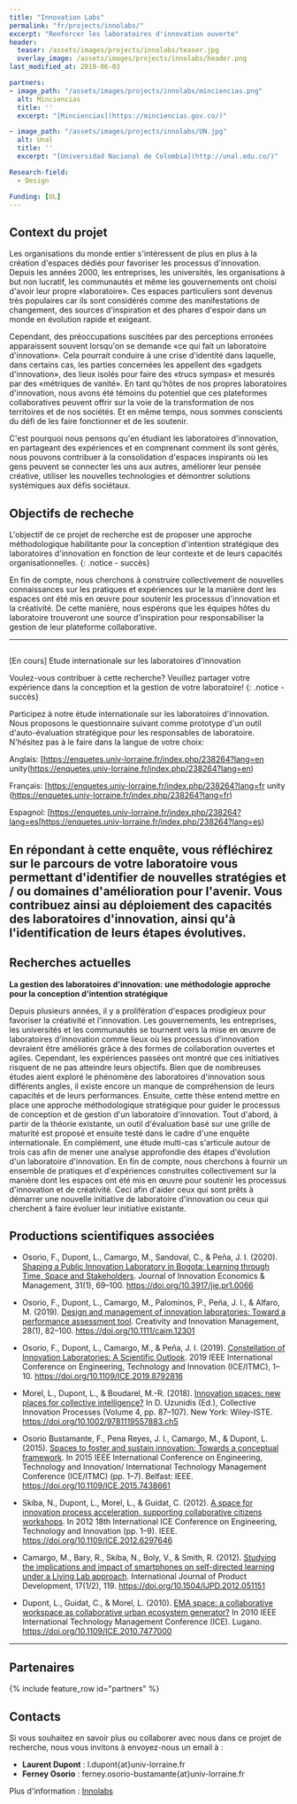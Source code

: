 ```yaml
---
title: "Innovation Labs"
permalink: "fr/projects/innolabs/"
excerpt: "Renforcer les laboratoires d'innovation ouverte"
header:
  teaser: /assets/images/projects/innolabs/teaser.jpg
  overlay_image: /assets/images/projects/innolabs/header.png  
last_modified_at: 2019-06-03

partners:
- image_path: "/assets/images/projects/innolabs/minciencias.png"
  alt: Minciencias
  title: ''
  excerpt: "[Minciencias](https://minciencias.gov.co/)"

- image_path: "/assets/images/projects/innolabs/UN.jpg"
  alt: Unal
  title: ''
  excerpt: "[Universidad Nacional de Colombia](http://unal.edu.co/)"

Research-field:
  - Design

Funding: [UL]
---
```


## Context du projet

Les organisations du monde entier s'intéressent de plus en plus à la création d'espaces dédiés pour favoriser les processus d'innovation. Depuis les années 2000, les entreprises, les universités, les organisations à but non lucratif, les communautés et même les gouvernements ont choisi d'avoir leur propre «laboratoire». Ces espaces particuliers sont devenus très populaires car ils sont considérés comme des manifestations de changement, des sources d'inspiration et des phares d'espoir dans un monde en évolution rapide et exigeant.

Cependant, des préoccupations suscitées par des perceptions erronées apparaissent souvent lorsqu'on se demande «ce qui fait un laboratoire d'innovation». Cela pourrait conduire à une crise d'identité dans laquelle, dans certains cas, les parties concernées les appellent des «gadgets d'innovation», des lieux isolés pour faire des «trucs sympas» et mesurés par des «métriques de vanité». En tant qu'hôtes de nos propres laboratoires d'innovation, nous avons été témoins du potentiel que ces plateformes collaboratives peuvent offrir sur la voie de la transformation de nos territoires et de nos sociétés. Et en même temps, nous sommes conscients du défi de les faire fonctionner et de les soutenir.

C'est pourquoi nous pensons qu'en étudiant les laboratoires d'innovation, en partageant des expériences et en comprenant comment ils sont gérés, nous pouvons contribuer à la consolidation d'espaces inspirants où les gens peuvent se connecter les uns aux autres, améliorer leur pensée créative, utiliser les nouvelles technologies et démontrer solutions systémiques aux défis sociétaux.


## Objectifs de recheche


L'objectif de ce projet de recherche est de proposer une approche méthodologique habilitante pour la conception d'intention stratégique des laboratoires d'innovation en fonction de leur contexte et de leurs capacités organisationnelles.
{: .notice - succès}

En fin de compte, nous cherchons à construire collectivement de nouvelles connaissances sur les pratiques et expériences sur le
la manière dont les espaces ont été mis en œuvre pour soutenir les processus d'innovation et
la créativité. De cette manière, nous espérons que les équipes hôtes du laboratoire trouveront une source d'inspiration pour
responsabiliser la gestion de leur plateforme collaborative.

---

## 
[En cours] Etude internationale sur les laboratoires d'innovation

Voulez-vous contribuer à cette recherche? Veuillez partager votre expérience dans la conception et la gestion de votre laboratoire!
{: .notice - succès}

Participez à notre étude internationale sur les laboratoires d'innovation. Nous proposons le questionnaire suivant comme prototype d'un outil d'auto-évaluation stratégique pour les responsables de laboratoire. N'hésitez pas à le faire dans la langue de votre choix:

Anglais: [https://enquetes.univ-lorraine.fr/index.php/238264?lang=en unity(https://enquetes.univ-lorraine.fr/index.php/238264?lang=en)

Français: [https://enquetes.univ-lorraine.fr/index.php/238264?lang=fr unity (https://enquetes.univ-lorraine.fr/index.php/238264?lang=fr)

Espagnol: [https://enquetes.univ-lorraine.fr/index.php/238264?lang=es[https://enquetes.univ-lorraine.fr/index.php/238264?lang=es)


En répondant à cette enquête, vous réfléchirez sur le parcours de votre laboratoire vous permettant d'identifier de nouvelles stratégies et / ou domaines d'amélioration pour l'avenir. Vous contribuez ainsi au déploiement des capacités des laboratoires d'innovation, ainsi qu'à l'identification de leurs étapes évolutives.
---

## Recherches actuelles

**La gestion des laboratoires d'innovation: une méthodologie
approche pour la conception d'intention stratégique**

Depuis plusieurs années, il y a prolifération d'espaces prodigieux pour favoriser la créativité et l'innovation. Les gouvernements, les entreprises, les universités et les communautés se tournent vers la mise en œuvre de laboratoires d'innovation comme lieux où les processus d'innovation devraient être améliorés grâce à des formes de collaboration ouvertes et agiles. Cependant, les expériences passées ont montré que ces initiatives risquent de ne pas atteindre leurs objectifs. Bien que de nombreuses études aient exploré le phénomène des laboratoires d'innovation sous différents angles, il existe encore un manque de compréhension de leurs capacités et de leurs performances. Ensuite, cette thèse entend mettre en place une approche méthodologique stratégique pour guider le processus de conception et de gestion d'un laboratoire d'innovation. Tout d'abord, à partir de la théorie existante, un outil d'évaluation basé sur une grille de maturité est proposé et ensuite testé dans le cadre d'une enquête internationale. En complément, une étude multi-cas s'articule autour de trois cas afin de mener une analyse approfondie des étapes d'évolution d'un laboratoire d'innovation. En fin de compte, nous cherchons à fournir un ensemble de pratiques et d'expériences construites collectivement sur la manière dont les espaces ont été mis en œuvre pour soutenir les processus d'innovation et de créativité. Ceci afin d'aider ceux qui sont prêts à démarrer une nouvelle initiative de laboratoire d'innovation ou ceux qui cherchent à faire évoluer leur initiative existante.


## Productions scientifiques associées

- Osorio, F., Dupont, L., Camargo, M., Sandoval, C., & Peña, J. I. (2020). [Shaping a Public Innovation Laboratory in Bogota: Learning through Time, Space and Stakeholders](https://doi.org/10.3917/jie.pr1.0066). Journal of Innovation Economics & Management, 31(1), 69–100. https://doi.org/10.3917/jie.pr1.0066

- Osorio, F., Dupont, L., Camargo, M., Palominos, P., Peña, J. I., & Alfaro, M. (2019). [Design and management of innovation laboratories: Toward a performance assessment tool](https://doi.org/10.1111/caim.12301). Creativity and Innovation Management, 28(1), 82–100. https://doi.org/10.1111/caim.12301

- Osorio, F., Dupont, L., Camargo, M., & Peña, J. I. (2019). [Constellation of Innovation Laboratories: A Scientific Outlook](https://doi.org/10.1109/ICE.2019.8792816). 2019 IEEE International Conference on Engineering, Technology and Innovation (ICE/ITMC), 1–10. https://doi.org/10.1109/ICE.2019.8792816

- Morel, L., Dupont, L., & Boudarel, M.-R. (2018). [Innovation spaces: new places for collective intelligence?](https://doi.org/10.1002/9781119557883.ch5) In D. Uzunidis (Ed.), Collective Innovation Processes (Volume 4, pp. 87–107).
New York: Wiley-ISTE. https://doi.org/10.1002/9781119557883.ch5

- Osorio Bustamante, F., Pena Reyes, J. I., Camargo, M., & Dupont, L. (2015). [Spaces to foster and sustain innovation: Towards a conceptual framework](https://doi.org/10.1109/ICE.2015.7438661). In 2015 IEEE International Conference on Engineering, Technology and Innovation/ International Technology Management Conference (ICE/ITMC) (pp. 1–7).
Belfast: IEEE. https://doi.org/10.1109/ICE.2015.7438661

- Skiba, N., Dupont, L., Morel, L., & Guidat, C. (2012). [A space for innovation process acceleration, supporting collaborative citizens workshops](https://doi.org/10.1109/ICE.2012.6297646). In 2012 18th International ICE Conference on
Engineering, Technology and Innovation (pp. 1–9). IEEE. https://doi.org/10.1109/ICE.2012.6297646

- Camargo, M., Bary, R., Skiba, N., Boly, V., & Smith, R. (2012). [Studying the implications and impact of smartphones on self-directed learning under a Living Lab approach](https://doi.org/10.1504/IJPD.2012.051151). International Journal of Product Development, 17(1/2), 119. https://doi.org/10.1504/IJPD.2012.051151

- Dupont, L., Guidat, C., & Morel, L. (2010). [EMA space: a collaborative workspace as collaborative urban ecosystem generator?](https://doi.org/10.1109/ICE.2010.7477000) In 2010 IEEE International Technology Management Conference (ICE). Lugano. https://doi.org/10.1109/ICE.2010.7477000


---

## Partenaires 

{% include feature_row id="partners" %}



## Contacts

Si vous souhaitez en savoir plus ou collaborer avec nous dans ce projet de recherche, nous vous invitons à
envoyez-nous un email à :


- **Laurent Dupont** : l.dupont{at}univ-lorraine.fr
- **Ferney Osorio** : ferney.osorio-bustamante{at}univ-lorraine.fr

Plus d'information : [Innolabs](https://sway.office.com/zdkWdXYz14TsEXQz?ref=Link)
